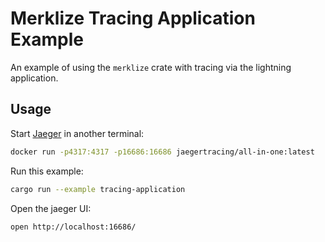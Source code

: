 # Merklize Tracing Application Example

An example of using the `merklize` crate with tracing via the lightning application.

## Usage

Start [Jaeger](https://www.jaegertracing.io/) in another terminal:

```sh
docker run -p4317:4317 -p16686:16686 jaegertracing/all-in-one:latest
```

Run this example:

```sh
cargo run --example tracing-application
```

Open the jaeger UI:

```sh
open http://localhost:16686/
```
